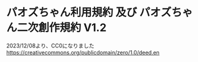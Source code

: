 # パオズちゃん利用規約 及び パオズちゃん二次創作規約 V1.2

2023/12/08より、CC0になりました
https://creativecommons.org/publicdomain/zero/1.0/deed.en